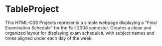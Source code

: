 # TableProject
This HTML-CSS Projects represents a simple webpage displaying a "Final Examination Schedule" for the Fall 2008 semester. Creates a clean and organized layout for displaying exam schedules, with subject names and times aligned under each day of the week.
